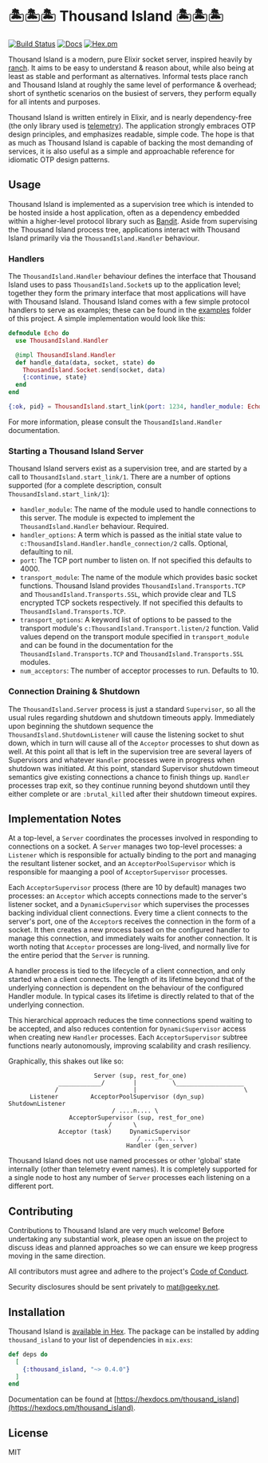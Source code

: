 # 🏝🏝🏝 Thousand Island 🏝🏝🏝

[![Build Status](https://github.com/mtrudel/thousand_island/workflows/Elixir%20CI/badge.svg)](https://github.com/mtrudel/thousand_island/actions)
[![Docs](https://img.shields.io/badge/api-docs-green.svg?style=flat)](https://hexdocs.pm/thousand_island)
[![Hex.pm](https://img.shields.io/hexpm/v/thousand_island.svg?style=flat-square&color=blue)](https://hex.pm/packages/thousand_island)

Thousand Island is a modern, pure Elixir socket server, inspired heavily by
[ranch](https://github.com/ninenines/ranch). It aims to be easy to understand
& reason about, while also being at least as stable and performant as alternatives.
Informal tests place ranch and Thousand Island at roughly the same level of
performance & overhead; short of synthetic scenarios on the busiest of servers,
they perform equally for all intents and purposes.

Thousand Island is written entirely in Elixir, and is nearly dependency-free (the
only library used is [telemetry](https://github.com/beam-telemetry/telemetry)).
The application strongly embraces OTP design principles, and emphasizes readable,
simple code. The hope is that as much as Thousand Island is capable of backing
the most demanding of services, it is also useful as a simple and approachable
reference for idiomatic OTP design patterns.

## Usage

Thousand Island is implemented as a supervision tree which is intended to be hosted
inside a host application, often as a dependency embedded within a higher-level
protocol library such as [Bandit](https://github.com/mtrudel/bandit). Aside from
supervising the Thousand Island process tree, applications interact with Thousand
Island primarily via the `ThousandIsland.Handler` behaviour.

### Handlers

The `ThousandIsland.Handler` behaviour defines the interface that Thousand Island
uses to pass `ThousandIsland.Socket`s up to the application level; together they
form the primary interface that most applications will have with Thousand Island.
Thousand Island comes with a few simple protocol handlers to serve as examples;
these can be found in the [examples](https://github.com/mtrudel/thousand_island/tree/main/examples)
folder of this project. A simple implementation would look like this:

```elixir
defmodule Echo do
  use ThousandIsland.Handler

  @impl ThousandIsland.Handler
  def handle_data(data, socket, state) do
    ThousandIsland.Socket.send(socket, data)
    {:continue, state}
  end
end

{:ok, pid} = ThousandIsland.start_link(port: 1234, handler_module: Echo)
```

For more information, please consult the `ThousandIsland.Handler` documentation.

### Starting a Thousand Island Server

Thousand Island servers exist as a supervision tree, and are started by a call
to `ThousandIsland.start_link/1`. There are a number of options supported (for a
complete description, consult `ThousandIsland.start_link/1`):

* `handler_module`: The name of the module used to handle connections to this server.
The module is expected to implement the `ThousandIsland.Handler` behaviour. Required.
* `handler_options`: A term which is passed as the initial state value to 
`c:ThousandIsland.Handler.handle_connection/2` calls. Optional, defaulting to nil.
* `port`: The TCP port number to listen on. If not specified this defaults to 4000.
* `transport_module`: The name of the module which provides basic socket functions.
Thousand Island provides `ThousandIsland.Transports.TCP` and `ThousandIsland.Transports.SSL`,
which provide clear and TLS encrypted TCP sockets respectively. If not specified this
defaults to `ThousandIsland.Transports.TCP`.
* `transport_options`: A keyword list of options to be passed to the transport module's
`c:ThousandIsland.Transport.listen/2` function. Valid values depend on the transport
module specified in `transport_module` and can be found in the documentation for the
`ThousandIsland.Transports.TCP` and `ThousandIsland.Transports.SSL` modules.
* `num_acceptors`: The number of acceptor processes to run. Defaults to 10.

### Connection Draining & Shutdown

The `ThousandIsland.Server` process is just a standard `Supervisor`, so all the
usual rules regarding shutdown and shutdown timeouts apply. Immediately upon
beginning the shutdown sequence the `ThousandIsland.ShutdownListener` will cause
the listening socket to shut down, which in turn will cause all of the `Acceptor`
processes to shut down as well. At this point all that is left in the supervision
tree are several layers of Supervisors and whatever `Handler` processes were
in progress when shutdown was initiated. At this point, standard Supervisor shutdown
timeout semantics give existing connections a chance to finish things up. `Handler`
processes trap exit, so they continue running beyond shutdown until they either
complete or are `:brutal_kill`ed after their shutdown timeout expires.

## Implementation Notes

At a top-level, a `Server` coordinates the processes involved in responding to
connections on a socket. A `Server` manages two top-level processes: a `Listener`
which is responsible for actually binding to the port and managing the resultant
listener socket, and an `AcceptorPoolSupervisor` which is responsible for maanging
a pool of `AcceptorSupervisor` processes.

Each `AcceptorSupervisor` process (there are 10 by default) manages two processes:
an `Acceptor` which accepts connections made to the server's listener socket,
and a `DynamicSupervisor` which supervises the processes backing individual
client connections. Every time a client connects to the server's port, one of
the `Acceptor`s receives the connection in the form of a socket. It then creates
a new process based on the configured handler to manage this connection, and
immediately waits for another connection. It is worth noting that `Acceptor`
processes are long-lived, and normally live for the entire period that the
`Server` is running.

A handler process is tied to the lifecycle of a client connection, and
only started when a client connects. The length of its lifetime beyond that of the
underlying connection is dependent on the behaviour of the configured Handler module.
In typical cases its lifetime is directly related to that of the underlying connection.

This hierarchical approach reduces the time connections spend waiting to be accepted,
and also reduces contention for `DynamicSupervisor` access when creating new
`Handler` processes. Each `AcceptorSupervisor` subtree functions nearly
autonomously, improving scalability and crash resiliency.

Graphically, this shakes out like so:

```
                        Server (sup, rest_for_one)
              ____________/        |          \___________________
             /                     |                              \
      Listener         AcceptorPoolSupervisor (dyn_sup)      ShutdownListener
                             / ....n.... \
                 AcceptorSupervisor (sup, rest_for_one)
                            /      \
              Acceptor (task)     DynamicSupervisor
                                    / ....n.... \
                                 Handler (gen_server)
```

Thousand Island does not use named processes or other 'global' state internally
(other than telemetry event names). It is completely supported for a single node
to host any number of `Server` processes each listening on a different port.

## Contributing

Contributions to Thousand Island are very much welcome! Before undertaking any substantial work, please
open an issue on the project to discuss ideas and planned approaches so we can ensure we keep
progress moving in the same direction.

All contributors must agree and adhere to the project's [Code of
Conduct](https://github.com/mtrudel/thousand_island/blob/main/CODE_OF_CONDUCT.md).

Security disclosures should be sent privately to mat@geeky.net.

## Installation

Thousand Island is [available in Hex](https://hex.pm/packages/thousand_island). The package
can be installed by adding `thousand_island` to your list of dependencies in `mix.exs`:

```elixir
def deps do
  [
    {:thousand_island, "~> 0.4.0"}
  ]
end
```

Documentation can be found at [https://hexdocs.pm/thousand_island](https://hexdocs.pm/thousand_island).

## License

MIT

